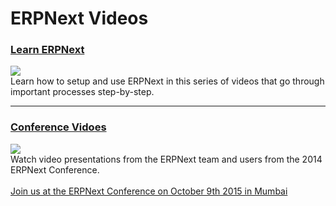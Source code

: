 # ERPNext Videos

<h3>
	<a class="no-decoration" href="{{docs_base_url}}/user/videos/learn">Learn ERPNext</a>
</h3>

<div class="row">
    <div class="col-sm-4">
        <a href="{{docs_base_url}}/user/videos/learn">
            <img src="{{docs_base_url}}/assets/img/videos/learn.jpg" class="img-responsive" style="margin-top: 0px;">
        </a>
    </div>
    <div class="col-sm-8">
        Learn how to setup and use ERPNext in this series of videos that go through important processes step-by-step.
    </div>
</div>

---

<h3>
	<a class="no-decoration" href="https://conf.erpnext.com/2014/videos">Conference Vidoes</a>
</h3>

<div class="row">
    <div class="col-sm-4">
        <a href="https://conf.erpnext.com/2014/videos">
            <img src="{{docs_base_url}}/assets/img/videos/conf-2014.jpg" class="img-responsive" style="margin-top: 0px;">
        </a>
    </div>
    <div class="col-sm-8">
        Watch video presentations from the ERPNext team and users from the 2014 ERPNext Conference.
        <br><br>
		<a href="https://conf.erpnext.com">Join us at the ERPNext Conference on October 9th 2015 in Mumbai</a>
    </div>
</div>